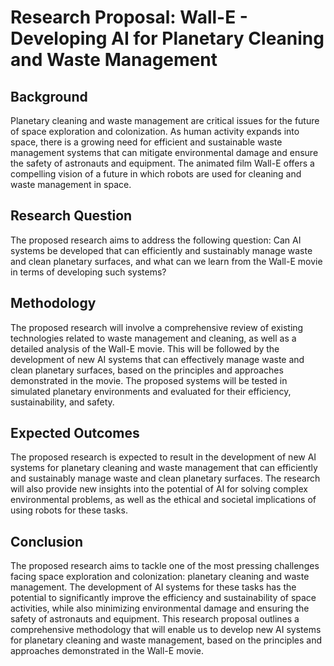 # Research Proposal: Wall-E - Developing AI for Planetary Cleaning and Waste Management

## Background
Planetary cleaning and waste management are critical issues for the future of space exploration and colonization. As human activity expands into space, there is a growing need for efficient and sustainable waste management systems that can mitigate environmental damage and ensure the safety of astronauts and equipment. The animated film Wall-E offers a compelling vision of a future in which robots are used for cleaning and waste management in space.

## Research Question
The proposed research aims to address the following question:
Can AI systems be developed that can efficiently and sustainably manage waste and clean planetary surfaces, and what can we learn from the Wall-E movie in terms of developing such systems?

## Methodology
The proposed research will involve a comprehensive review of existing technologies related to waste management and cleaning, as well as a detailed analysis of the Wall-E movie. This will be followed by the development of new AI systems that can effectively manage waste and clean planetary surfaces, based on the principles and approaches demonstrated in the movie. The proposed systems will be tested in simulated planetary environments and evaluated for their efficiency, sustainability, and safety.

## Expected Outcomes
The proposed research is expected to result in the development of new AI systems for planetary cleaning and waste management that can efficiently and sustainably manage waste and clean planetary surfaces. The research will also provide new insights into the potential of AI for solving complex environmental problems, as well as the ethical and societal implications of using robots for these tasks.

## Conclusion
The proposed research aims to tackle one of the most pressing challenges facing space exploration and colonization: planetary cleaning and waste management. The development of AI systems for these tasks has the potential to significantly improve the efficiency and sustainability of space activities, while also minimizing environmental damage and ensuring the safety of astronauts and equipment. This research proposal outlines a comprehensive methodology that will enable us to develop new AI systems for planetary cleaning and waste management, based on the principles and approaches demonstrated in the Wall-E movie.
